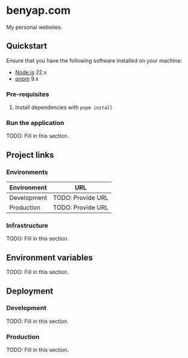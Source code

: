 # benyap.com

My personal websites.

## Quickstart

Ensure that you have the following software installed on your machine:

- [Node.js](https://nodejs.org) 22.x
- [pnpm](https://pnpm.io) 9.x

### Pre-requisites

1. Install dependencies with `pnpm install`

### Run the application

TODO: Fill in this section.

## Project links

### Environments

| Environment | URL               |
| ----------- | ----------------- |
| Development | TODO: Provide URL |
| Production  | TODO: Provide URL |

### Infrastructure

TODO: Fill in this section.

## Environment variables

TODO: Fill in this section.

## Deployment

### Development

TODO: Fill in this section.

### Production

TODO: Fill in this section.
